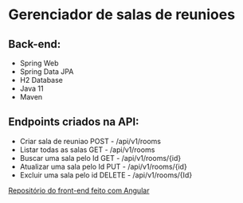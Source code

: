 # Gerenciador de salas de reunioes

## Back-end:

-   Spring Web
-   Spring Data JPA
-   H2 Database
-   Java 11
-   Maven

## Endpoints criados na API:

-   Criar sala de reuniao POST - /api/v1/rooms
-   Listar todas as salas GET - /api/v1/rooms
-   Buscar uma sala pelo Id GET - /api/v1/rooms/{id}
-   Atualizar uma sala pelo Id PUT - /api/v1/rooms/{id}
-   Excluir uma sala pelo id DELETE - /api/v1/rooms/{Id}

[Repositório do front-end feito com Angular](https://github.com/thiago-guerreiro/Gerenciador-de-Salas-de-Reunioes-Frontend)